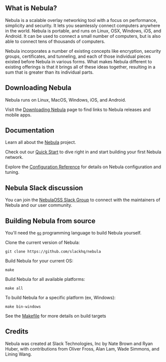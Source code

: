 ## What is Nebula?
Nebula is a scalable overlay networking tool with a focus on performance, simplicity and security.
It lets you seamlessly connect computers anywhere in the world. Nebula is portable, and runs on Linux, OSX, Windows, iOS, and Android.
It can be used to connect a small number of computers, but is also able to connect tens of thousands of computers.

Nebula incorporates a number of existing concepts like encryption, security groups, certificates,
and tunneling, and each of those individual pieces existed before Nebula in various forms.
What makes Nebula different to existing offerings is that it brings all of these ideas together,
resulting in a sum that is greater than its individual parts.



## Downloading Nebula

Nebula runs on Linux, MacOS, Windows, iOS, and Android.

Visit the [Downloading Nebula](https://www.defined.net/nebula/quick-start/#downloading-nebula) page to find links to Nebula releases and mobile apps.

## Documentation

Learn all about the [Nebula](https://www.defined.net/nebula/) project.

Check out our [Quick Start](https://www.defined.net/nebula/quick-start/) to dive right in and start building your first Nebula network.

Explore the [Configuration Reference](https://www.defined.net/nebula/config/) for details on Nebula configuration and tuning.

## Nebula Slack discussion

You can join the [NebulaOSS Slack Group](https://join.slack.com/t/nebulaoss/shared_invite/enQtOTA5MDI4NDg3MTg4LTkwY2EwNTI4NzQyMzc0M2ZlODBjNWI3NTY1MzhiOThiMmZlZjVkMTI0NGY4YTMyNjUwMWEyNzNkZTJmYzQxOGU) to connect with the maintainers of Nebula and our user community.

## Building Nebula from source

You'll need the [`go`](https://golang.org/dl/) programming language to build Nebula yourself.

Clone the current version of Nebula:
```shell
git clone https://github.com/slackhq/nebula
```
Build Nebula for your current OS:
```shell
make
```

Build Nebula for all available platforms:
```shell
make all
```

To build Nebula for a specific platform (ex, Windows):
```shell
make bin-windows
```

See the [Makefile](Makefile) for more details on build targets

## Credits

Nebula was created at Slack Technologies, Inc by Nate Brown and Ryan Huber, with contributions from Oliver Fross, Alan Lam, Wade Simmons, and Lining Wang.



